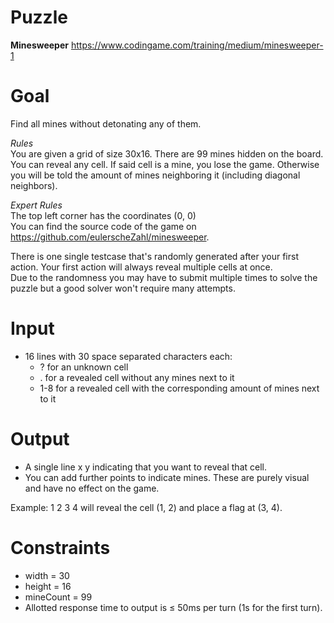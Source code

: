 # Puzzle
**Minesweeper** https://www.codingame.com/training/medium/minesweeper-1

# Goal
Find all mines without detonating any of them.

*Rules*  
You are given a grid of size 30x16. There are 99 mines hidden on the board.  
You can reveal any cell. If said cell is a mine, you lose the game. Otherwise you will be told the amount of mines neighboring it (including diagonal neighbors).
  
*Expert Rules*  
The top left corner has the coordinates (0, 0)  
You can find the source code of the game on https://github.com/eulerscheZahl/minesweeper.

There is one single testcase that's randomly generated after your first action. Your first action will always reveal multiple cells at once.  
Due to the randomness you may have to submit multiple times to solve the puzzle but a good solver won't require many attempts.

# Input
* 16 lines with 30 space separated characters each:
  * ? for an unknown cell
  * \. for a revealed cell without any mines next to it
  * 1-8 for a revealed cell with the corresponding amount of mines next to it

# Output
* A single line x y indicating that you want to reveal that cell.
* You can add further points to indicate mines. These are purely visual and have no effect on the game.

Example: 1 2 3 4 will reveal the cell (1, 2) and place a flag at (3, 4).

# Constraints
* width = 30
* height = 16
* mineCount = 99
* Allotted response time to output is ≤ 50ms per turn (1s for the first turn).
